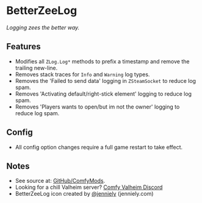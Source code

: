 # BetterZeeLog

*Logging zees the better way.*

## Features

  * Modifies all `ZLog.Log*` methods to prefix a timestamp and remove the trailing new-line.
  * Removes stack traces for `Info` and `Warning` log types.
  * Removes the 'Failed to send data' logging in `ZSteamSocket` to reduce log spam.
  * Removes 'Activating default/right-stick element' logging to reduce log spam.
  * Removes 'Players wants to open/but im not the owner' logging to reduce log spam.

## Config

  * All config option changes require a full game restart to take effect.

## Notes

  * See source at: [GitHub/ComfyMods](https://github.com/redseiko/ComfyMods/tree/main/BetterZeeLog).
  * Looking for a chill Valheim server? [Comfy Valheim Discord](https://discord.gg/ameHJz5PFk)
  * BetterZeeLog icon created by [@jenniely](https://twitter.com/jenniely) (jenniely.com)

